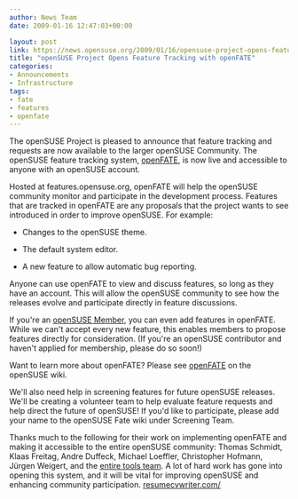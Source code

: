 ```yaml
---
author: News Team
date: 2009-01-16 12:47:03+00:00

layout: post
link: https://news.opensuse.org/2009/01/16/opensuse-project-opens-feature-tracking-with-openfate/
title: "openSUSE Project Opens Feature Tracking with openFATE"
categories:
- Announcements
- Infrastructure
tags:
- fate
- features
- openfate
---
```

The openSUSE Project is pleased to announce that feature tracking and requests are now available to the larger openSUSE Community. The openSUSE feature tracking system, [openFATE](https://features.opensuse.org/), is now live and accessible to anyone with an openSUSE account.

Hosted at features.opensuse.org, openFATE will help the openSUSE community monitor and participate in the development process. Features that are tracked in openFATE are any proposals that the project wants to see introduced in order to improve openSUSE. For example:



	
  * Changes to the openSUSE theme.

	
  * The default system editor.

	
  * A new feature to allow automatic bug reporting.


Anyone can use openFATE to view and discuss features, so long as they have an account. This will allow the openSUSE community to see how the releases evolve and participate directly in feature discussions.

If you're an [openSUSE Member](http://opensuse.org/Member), you can even add features in openFATE. While we can't accept every new feature, this enables members to propose features directly for consideration. (If you're an openSUSE contributor and haven't applied for membership, please do so soon!)

Want to learn more about openFATE? Please see [openFATE](http://en.opensuse.org/OpenFate) on the openSUSE wiki.

We'll also need help in screening features for future openSUSE releases. We'll be creating a volunteer team to help evaluate feature requests and help direct the future of openSUSE! If you'd like to participate, please add your name to the openSUSE Fate wiki under Screening Team.

Thanks much to the following for their work on implementing openFATE and making it accessible to the entire openSUSE community: Thomas Schmidt, Klaas Freitag, Andre Duffeck, Michael Loeffler, Christopher Hofmann, Jürgen Weigert, and the [entire tools team](http://en.opensuse.org/Tools_and_Services_Team). A lot of hard work has gone into opening this system, and it will be vital for improving openSUSE and enhancing community participation. [resumecvwriter.com/](https://resumecvwriter.com/)		
